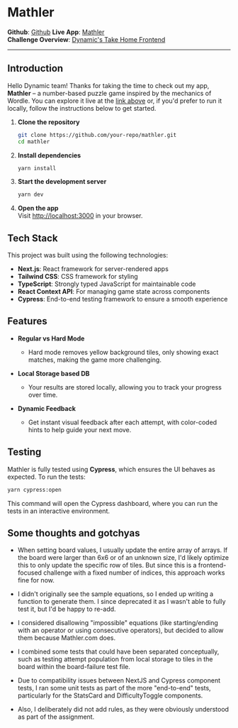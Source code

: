 # Mathler

**Github**: [Github](https://github.com/josephwilliams/mathler)
**Live App**: [Mathler](https://mathler-chi.vercel.app/)  
**Challenge Overview**: [Dynamic's Take Home Frontend](https://dynamic-labs.notion.site/Dynamic-s-Take-Home-Frontend-438fdbcfc950403484988468e3db7fc0)

---

## Introduction

Hello Dynamic team! Thanks for taking the time to check out my app, **Mathler** – a number-based puzzle game inspired by the mechanics of Wordle. You can explore it live at the [link above](https://mathler-chi.vercel.app/) or, if you'd prefer to run it locally, follow the instructions below to get started.

1. **Clone the repository**

   ```bash
   git clone https://github.com/your-repo/mathler.git
   cd mathler
   ```

2. **Install dependencies**

   ```bash
   yarn install
   ```

3. **Start the development server**

   ```bash
   yarn dev
   ```

4. **Open the app**  
   Visit [http://localhost:3000](http://localhost:3000) in your browser.

## Tech Stack

This project was built using the following technologies:

- **Next.js**: React framework for server-rendered apps
- **Tailwind CSS**: CSS framework for styling
- **TypeScript**: Strongly typed JavaScript for maintainable code
- **React Context API**: For managing game state across components
- **Cypress**: End-to-end testing framework to ensure a smooth experience

## Features

- **Regular vs Hard Mode**
  - Hard mode removes yellow background tiles, only showing exact matches, making the game more challenging.
- **Local Storage based DB**

  - Your results are stored locally, allowing you to track your progress over time.

- **Dynamic Feedback**
  - Get instant visual feedback after each attempt, with color-coded hints to help guide your next move.

## Testing

Mathler is fully tested using **Cypress**, which ensures the UI behaves as expected. To run the tests:

```bash
yarn cypress:open
```

This command will open the Cypress dashboard, where you can run the tests in an interactive environment.

## Some thoughts and gotchyas

- When setting board values, I usually update the entire array of arrays. If the board were larger than 6x6 or of an unknown size, I'd likely optimize this to only update the specific row of tiles. But since this is a frontend-focused challenge with a fixed number of indices, this approach works fine for now.

- I didn't originally see the sample equations, so I ended up writing a function to generate them. I since deprecated it as I wasn't able to fully test it, but I'd be happy to re-add.

- I considered disallowing "impossible" equations (like starting/ending with an operator or using consecutive operators), but decided to allow them because Mathler.com does.

- I combined some tests that could have been separated conceptually, such as testing attempt population from local storage to tiles in the board within the board-failure test file.

- Due to compatibility issues between NextJS and Cypress component tests, I ran some unit tests as part of the more "end-to-end" tests, particularly for the StatsCard and DifficultyToggle components.

- Also, I deliberately did not add rules, as they were obviously understood as part of the assignment.
